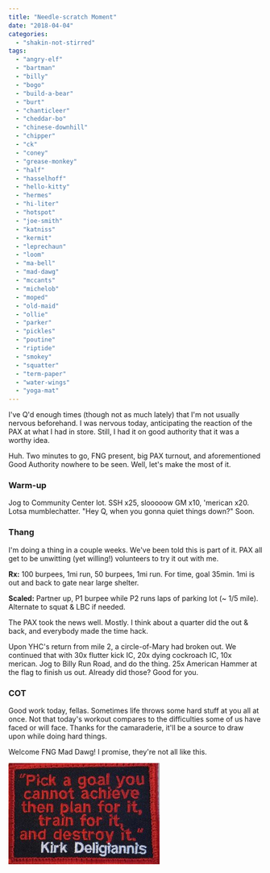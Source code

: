 ```yaml
---
title: "Needle-scratch Moment"
date: "2018-04-04"
categories: 
  - "shakin-not-stirred"
tags: 
  - "angry-elf"
  - "bartman"
  - "billy"
  - "bogo"
  - "build-a-bear"
  - "burt"
  - "chanticleer"
  - "cheddar-bo"
  - "chinese-downhill"
  - "chipper"
  - "ck"
  - "coney"
  - "grease-monkey"
  - "half"
  - "hasselhoff"
  - "hello-kitty"
  - "hermes"
  - "hi-liter"
  - "hotspot"
  - "joe-smith"
  - "katniss"
  - "kermit"
  - "leprechaun"
  - "loom"
  - "ma-bell"
  - "mad-dawg"
  - "mccants"
  - "michelob"
  - "moped"
  - "old-maid"
  - "ollie"
  - "parker"
  - "pickles"
  - "poutine"
  - "riptide"
  - "smokey"
  - "squatter"
  - "term-paper"
  - "water-wings"
  - "yoga-mat"
---
```


I've Q'd enough times (though not as much lately) that I'm not usually nervous beforehand. I was nervous today, anticipating the reaction of the PAX at what I had in store. Still, I had it on good authority that it was a worthy idea.

Huh. Two minutes to go, FNG present, big PAX turnout, and aforementioned Good Authority nowhere to be seen. Well, let's make the most of it.

### Warm-up

Jog to Community Center lot. SSH x25, slooooow GM x10, 'merican x20. Lotsa mumblechatter. "Hey Q, when you gonna quiet things down?" Soon.

### Thang

I'm doing a thing in a couple weeks. We've been told this is part of it. PAX all get to be unwitting (yet willing!) volunteers to try it out with me.

**Rx:** 100 burpees, 1mi run, 50 burpees, 1mi run. For time, goal 35min. 1mi is out and back to gate near large shelter.

**Scaled:** Partner up, P1 burpee while P2 runs laps of parking lot (~ 1/5 mile). Alternate to squat & LBC if needed.

The PAX took the news well. Mostly. I think about a quarter did the out & back, and everybody made the time hack.

Upon YHC's return from mile 2, a circle-of-Mary had broken out. We continued that with 30x flutter kick IC, 20x dying cockroach IC, 10x merican. Jog to Billy Run Road, and do the thing. 25x American Hammer at the flag to finish us out. Already did those? Good for you.

### COT

Good work today, fellas. Sometimes life throws some hard stuff at you all at once. Not that today's workout compares to the difficulties some of us have faced or will face. Thanks for the camaraderie, it'll be a source to draw upon while doing hard things.

Welcome FNG Mad Dawg! I promise, they're not all like this.

![](images/20180404_082706-300x201.jpg)
